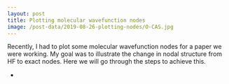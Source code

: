```yaml
---
layout: post
title: Plotting molecular wavefunction nodes
image: /post-data/2019-08-26-plotting-nodes/O-CAS.jpg
---
```


Recently, I had to plot some molecular wavefunction nodes for a paper we were working.
My goal was to illustrate the change in nodal structure from HF to exact nodes.
Here we will go through the steps to achieve this.

-
